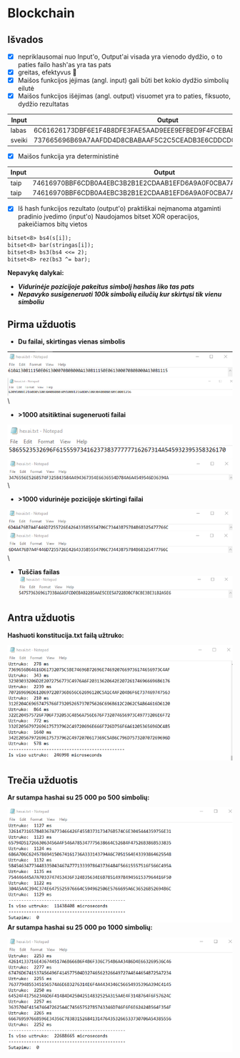 # Blockchain
## **Išvados**
- [x] nepriklausomai nuo Input'o, Output'ai visada yra vienodo dydžio, o to paties failo hash'as yra tas pats
- [x] greitas, efektyvus :tada:
- [x] Maišos funkcijos įėjimas (angl. input) gali būti bet kokio dydžio simbolių eilutė
- [x] Maišos funkcijos išėjimas (angl. output) visuomet yra to paties, fiksuoto, dydžio rezultatas

| Input  | Output |
| ------------- | ------------- |
| labas  | 6C61626173DBF6E1F4B8DFE3FAE5AAD9EEE9EFBED9F4FCEBABC2E5EEEDA6D1EF  |
| sveiki  | 737665696B69A7AAFDD4D8CBABAAF5C2C5CEADB3E6CDDCD0A3BFE6C5CACDA6B9  |
- [x] Maišos funkcija yra deterministinė

| Input  | Output |
| ------------- | ------------- |
| taip  | 74616970BBF6CDB0A4EBC3B2B1E2CDAAB1EFD6A9A0F0CBA7A2E5C2A9BAE5CFB2  |
| taip  | 74616970BBF6CDB0A4EBC3B2B1E2CDAAB1EFD6A9A0F0CBA7A2E5C2A9BAE5CFB2  |
- [x] Iš hash funkcijos rezultato (output'o) praktiškai neįmanoma atgaminti pradinio įvedimo (input'o)
Naudojamos bitset XOR operacijos, pakeičiamos bitų vietos
```
bitset<8> bs4(s[i]);
bitset<8> bar(stringas[i]);
bitset<8> bs3(bs4 <<= 2);
bitset<8> rez(bs3 ^= bar);
```
**Nepavykę dalykai:**
- ***Vidurinėje pozicijoje pakeitus simbolį hashas liko tas pats***
- ***Nepavyko susigeneruoti 100k simbolių eilučių kur skirtųsi tik vienu simboliu***
## **Pirma užduotis**
- **Du failai, skirtingas vienas simbolis**

![This is an image](/assets/vienas.png)\
![This is an image](/assets/vienas2.png)\
- **>1000 atsitiktinai sugeneruoti failai**

![This is an image](/assets/simboliai1.png)\
![This is an image](/assets/simboliai2.png)\
- **>1000 vidurinėje pozicijoje skirtingi failai**

![This is an image](/assets/skiriasi1.png)\
![This is an image](/assets/skiriasi2.png)\
- **Tuščias failas**\
![This is an image](/assets/tusciasfailas.png)

## **Antra užduotis**
**Hashuoti konstitucija.txt failą užtruko:**

![This is an image](/assets/konsti.png)

## **Trečia užduotis**
**Ar sutampa hashai su 25 000 po 500 simbolių:**

![This is an image](/assets/sutapimai500.png)\
**Ar sutampa hashai su 25 000 po 1000 simbolių:**

![This is an image](/assets/sutapimai1000.png)
